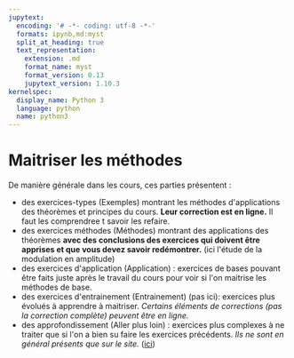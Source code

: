```yaml
---
jupytext:
  encoding: '# -*- coding: utf-8 -*-'
  formats: ipynb,md:myst
  split_at_heading: true
  text_representation:
    extension: .md
    format_name: myst
    format_version: 0.13
    jupytext_version: 1.10.3
kernelspec:
  display_name: Python 3
  language: python
  name: python3
---
```

# Maitriser les méthodes
De manière générale dans les cours, ces parties présentent :
* des exercices-types (Exemples) montrant les méthodes d'applications des théorèmes et principes du cours. __Leur correction est en ligne.__ Il faut les comprendree t savoir les refaire.
* des exercices méthodes (Méthodes) montrant des applications des théorèmes __avec des conclusions des exercices qui doivent être apprises et que vous devez savoir redémontrer.__ (ici l'étude de la modulation en amplitude)
* des exercices d'application (Application) : exercices de bases pouvant être faits juste après le travail du cours pour voir si l'on maitrise les méthodes de base.
* des exercices d'entrainement (Entrainement) (pas ici): exercices plus évolués à apprendre à maitriser. _Certains éléments de corrections (pas la correction complète) peuvent être en ligne._
* des approfondissement (Aller plus loin) : exercices plus complexes à ne traiter que si l'on a bien su faire les exercices précédents. _Ils ne sont en général présents que sur le site._ ([ici](https://stanislas.edunao.com/mod/resource/view.php?id=12806))